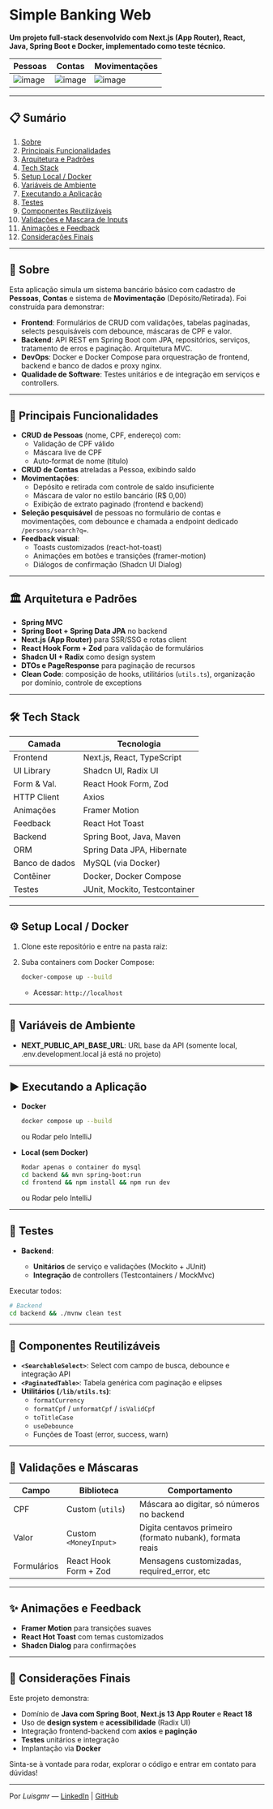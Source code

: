 # Simple Banking Web

**Um projeto full-stack desenvolvido com Next.js (App Router), React, Java, Spring Boot e Docker, implementado como teste técnico.**

| Pessoas | Contas | Movimentações |
|---|---|---|
| ![image](https://github.com/user-attachments/assets/5907ba73-87b1-4651-8e2f-2359e5a19ff9)| ![image](https://github.com/user-attachments/assets/348b0137-5bc8-444d-99cb-edd18921478b) | ![image](https://github.com/user-attachments/assets/0a63c9d7-4986-4a7b-8e9d-64ce8949f8ec) |

---

## 📋 Sumário

1. [Sobre](#sobre)
2. [Principais Funcionalidades](#principais-funcionalidades)
3. [Arquitetura e Padrões](#arquitetura-e-padrões)
4. [Tech Stack](#tech-stack)
5. [Setup Local / Docker](#setup-local--docker)
6. [Variáveis de Ambiente](#variáveis-de-ambiente)
7. [Executando a Aplicação](#executando-a-aplicação)
8. [Testes](#testes)
9. [Componentes Reutilizáveis](#componentes-reutilizáveis)
10. [Validações e Mascara de Inputs](#validações-e-mascara-de-inputs)
11. [Animações e Feedback](#animações-e-feedback)
12. [Considerações Finais](#considerações-finais)

---

## 🧐 Sobre

Esta aplicação simula um sistema bancário básico com cadastro de **Pessoas**, **Contas** e sistema de **Movimentação** (Depósito/Retirada). Foi construída para demonstrar:

- **Frontend**: Formulários de CRUD com validações, tabelas paginadas, selects pesquisáveis com debounce, máscaras de CPF e valor.
- **Backend**: API REST em Spring Boot com JPA, repositórios, serviços, tratamento de erros e paginação. Arquitetura MVC.
- **DevOps**: Docker e Docker Compose para orquestração de frontend, backend e banco de dados e proxy nginx.
- **Qualidade de Software**: Testes unitários e de integração em serviços e controllers.

---

## 🚀 Principais Funcionalidades

- **CRUD de Pessoas** (nome, CPF, endereço) com:
  - Validação de CPF válido
  - Máscara live de CPF
  - Auto‐format de nome (título)
- **CRUD de Contas** atreladas a Pessoa, exibindo saldo
- **Movimentações**:
  - Depósito e retirada com controle de saldo insuficiente
  - Máscara de valor no estilo bancário (R\$ 0,00)
  - Exibição de extrato paginado (frontend e backend)
- **Seleção pesquisável** de pessoas no formulário de contas e movimentações, com debounce e chamada a endpoint dedicado `/persons/search?q=`.
- **Feedback visual**:
  - Toasts customizados (react-hot-toast)
  - Animações em botões e transições (framer-motion)
  - Diálogos de confirmação (Shadcn UI Dialog)

---

## 🏛️ Arquitetura e Padrões
- **Spring MVC**
- **Spring Boot + Spring Data JPA** no backend
- **Next.js (App Router)** para SSR/SSG e rotas client
- **React Hook Form + Zod** para validação de formulários
- **Shadcn UI + Radix** como design system
- **DTOs e PageResponse** para paginação de recursos
- **Clean Code**: composição de hooks, utilitários (`utils.ts`), organização por domínio, controle de exceptions

---

## 🛠️ Tech Stack

| Camada         | Tecnologia                 |
| -------------- | -------------------------- |
| Frontend       | Next.js, React, TypeScript |
| UI Library     | Shadcn UI, Radix UI        |
| Form & Val.    | React Hook Form, Zod       |
| HTTP Client    | Axios                      |
| Animações      | Framer Motion              |
| Feedback       | React Hot Toast            |
| Backend        | Spring Boot, Java, Maven   |
| ORM            | Spring Data JPA, Hibernate |
| Banco de dados | MySQL (via Docker)    |
| Contêiner      | Docker, Docker Compose     |
| Testes         | JUnit, Mockito, Testcontainer  |

---

## ⚙️ Setup Local / Docker

1. Clone este repositório e entre na pasta raiz:


2. Suba containers com Docker Compose:

   ```bash
   docker-compose up --build
   ```

   - Acessar: `http://localhost`

---

## 🔑 Variáveis de Ambiente

- **NEXT\_PUBLIC\_API\_BASE\_URL**: URL base da API (somente local, .env.development.local já está no projeto)

---

## ▶️ Executando a Aplicação

- **Docker**
  ```bash
  docker compose up --build
  ```
  ou Rodar pelo IntelliJ

- **Local (sem Docker)**
  ```bash
  Rodar apenas o container do mysql
  cd backend && mvn spring-boot:run
  cd frontend && npm install && npm run dev
  ```
  ou Rodar pelo IntelliJ

---

## 🧪 Testes

- **Backend**:

  - **Unitários** de serviço e validações (Mockito + JUnit)
  - **Integração** de controllers (Testcontainers / MockMvc)

Executar todos:

```bash
# Backend
cd backend && ./mvnw clean test

```

---

## 🧩 Componentes Reutilizáveis

- **`<SearchableSelect>`**: Select com campo de busca, debounce e integração API
- **`<PaginatedTable>`**: Tabela genérica com paginação e elipses
- **Utilitários (****`/lib/utils.ts`****)**:
  - `formatCurrency`
  - `formatCpf` / `unformatCpf` / `isValidCpf`
  - `toTitleCase`
  - `useDebounce`
  - Funções de Toast (error, success, warn)

---

## 📑 Validações e Máscaras

| Campo       | Biblioteca            | Comportamento                             |
| ----------- | --------------------- | ----------------------------------------- |
| CPF         | Custom (`utils`)      | Máscara ao digitar, só números no backend |
| Valor       | Custom `<MoneyInput>` | Digita centavos primeiro (formato nubank), formata reais   |
| Formulários | React Hook Form + Zod | Mensagens customizadas, required_error, etc   |

---

## ✨ Animações e Feedback

- **Framer Motion** para transições suaves
- **React Hot Toast** com temas customizados
- **Shadcn Dialog** para confirmações

---

## 📝 Considerações Finais

Este projeto demonstra:

- Domínio de **Java com Spring Boot**, **Next.js 13 App Router** e **React 18**
- Uso de **design system** e **acessibilidade** (Radix UI)
- Integração frontend-backend com **axios** e **paginção**
- **Testes** unitários e integração
- Implantação via **Docker**

Sinta-se à vontade para rodar, explorar o código e entrar em contato para dúvidas!

---

Por *Luisgmr* — [LinkedIn](https://linkedin.com/in/Luisgmr) | [GitHub](https://github.com/Luisgmr)

